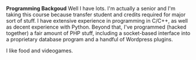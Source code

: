 **Programming Backgoud**
Well I have lots. I'm actually a senior and I'm taking this course because transfer student and credits required for major sort of stuff.
I have extensive experience in programming in C/C++, as well as decent experience with Python. Beyond that, I've programmed (hacked together) a fair amount of PHP stuff, including a socket-based interface into a proprietary database program and a handful of Wordpress plugins.


I like food and videogames.